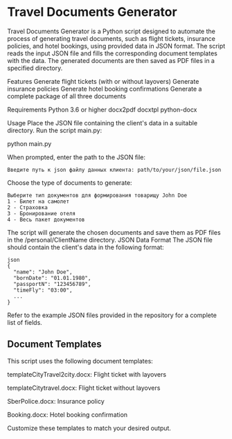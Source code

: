 # Travel Documents Generator

Travel Documents Generator is a Python script designed to automate the process of generating travel documents, such as flight tickets, insurance policies, and hotel bookings, using provided data in JSON format. The script reads the input JSON file and fills the corresponding document templates with the data. The generated documents are then saved as PDF files in a specified directory.

Features
Generate flight tickets (with or without layovers)
Generate insurance policies
Generate hotel booking confirmations
Generate a complete package of all three documents

Requirements
Python 3.6 or higher
docx2pdf
docxtpl
python-docx

Usage
Place the JSON file containing the client's data in a suitable directory.
Run the script main.py:

python main.py

When prompted, enter the path to the JSON file:

```
Введите путь к json файлу данных клиента: path/to/your/json/file.json
```

Choose the type of documents to generate:
```
Выберите тип документов для формирования товарищу John Doe
1 - Билет на самолет
2 - Страховка
3 - Бронирование отеля
4 - Весь пакет документов
```

The script will generate the chosen documents and save them as PDF files in the /personal/ClientName directory.
JSON Data Format
The JSON file should contain the client's data in the following format:

```
json
{
  "name": "John Doe",
  "bornDate": "01.01.1980",
  "passportN": "123456789",
  "timeFly": "03:00",
  ...
}
```
Refer to the example JSON files provided in the repository for a complete list of fields.

## Document Templates

This script uses the following document templates:

templateCityTravel2city.docx: Flight ticket with layovers

templateCitytravel.docx: Flight ticket without layovers

SberPolice.docx: Insurance policy

Booking.docx: Hotel booking confirmation

Customize these templates to match your desired output.

